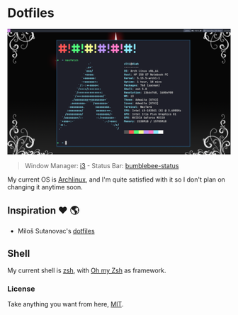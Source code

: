 # Dotfiles

![Screenshot](./assets/system_screenshot.png)

> Window Manager: [i3](https://github.com/Airblader/i3) -
> Status Bar: [bumblebee-status](https://github.com/tobi-wan-kenobi/bumblebee-status)

My current OS is [Archlinux](https://archlinux.org),
and I'm quite satisfied with it so I don't plan on changing it anytime soon.

## Inspiration :heart: :earth_americas:

- Miloš Sutanovac's [dotfiles](https://github.com/mixn/dotfiles)

## Shell

My current shell is [zsh](https://zsh.org),
with [Oh my Zsh](https://ohmyz.sh) as framework.

### License

Take anything you want from here, [MIT](./license).
